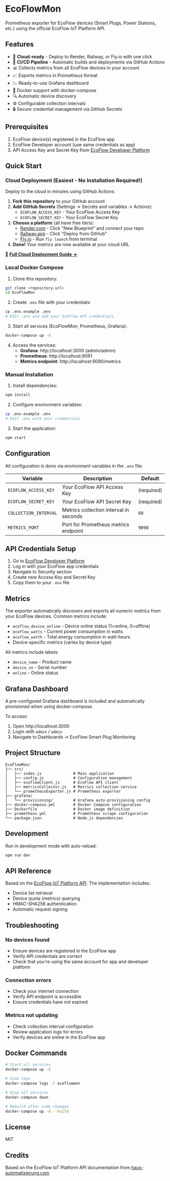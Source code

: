 # EcoFlowMon

Prometheus exporter for EcoFlow devices (Smart Plugs, Power Stations, etc.) using the official EcoFlow IoT Platform API.

## Features

- 🚀 **Cloud-ready** - Deploy to Render, Railway, or Fly.io with one click
- 🔄 **CI/CD Pipeline** - Automatic builds and deployments via GitHub Actions
- 📊 Collects metrics from all EcoFlow devices in your account
- 📈 Exports metrics in Prometheus format
- 📉 Ready-to-use Grafana dashboard
- 🐳 Docker support with docker-compose
- 🔍 Automatic device discovery
- ⚙️ Configurable collection intervals
- 🔒 Secure credential management via GitHub Secrets

## Prerequisites

1. EcoFlow device(s) registered in the EcoFlow app
2. EcoFlow Developer account (use same credentials as app)
3. API Access Key and Secret Key from [EcoFlow Developer Platform](https://developer-eu.ecoflow.com/us/security)

## Quick Start

### Cloud Deployment (Easiest - No Installation Required!)

Deploy to the cloud in minutes using GitHub Actions:

1. **Fork this repository** to your GitHub account
2. **Add GitHub Secrets** (Settings → Secrets and variables → Actions):
   - `ECOFLOW_ACCESS_KEY` - Your EcoFlow Access Key
   - `ECOFLOW_SECRET_KEY` - Your EcoFlow Secret Key
3. **Choose a platform** (all have free tiers):
   - [Render.com](https://render.com) - Click "New Blueprint" and connect your repo
   - [Railway.app](https://railway.app) - Click "Deploy from GitHub"
   - [Fly.io](https://fly.io) - Run `fly launch` from terminal
4. **Done!** Your metrics are now available at your cloud URL

📖 **[Full Cloud Deployment Guide →](DEPLOYMENT.md)**

### Local Docker Compose

1. Clone this repository:
```bash
git clone <repository-url>
cd EcoFlowMon
```

2. Create `.env` file with your credentials:
```bash
cp .env.example .env
# Edit .env and add your EcoFlow API credentials
```

3. Start all services (EcoFlowMon, Prometheus, Grafana):
```bash
docker-compose up -d
```

4. Access the services:
   - **Grafana**: http://localhost:3000 (admin/admin)
   - **Prometheus**: http://localhost:9091
   - **Metrics endpoint**: http://localhost:9090/metrics

### Manual Installation

1. Install dependencies:
```bash
npm install
```

2. Configure environment variables:
```bash
cp .env.example .env
# Edit .env with your credentials
```

3. Start the application:
```bash
npm start
```

## Configuration

All configuration is done via environment variables in the `.env` file:

| Variable | Description | Default |
|----------|-------------|---------|
| `ECOFLOW_ACCESS_KEY` | Your EcoFlow API Access Key | (required) |
| `ECOFLOW_SECRET_KEY` | Your EcoFlow API Secret Key | (required) |
| `COLLECTION_INTERVAL` | Metrics collection interval in seconds | `60` |
| `METRICS_PORT` | Port for Prometheus metrics endpoint | `9090` |

## API Credentials Setup

1. Go to [EcoFlow Developer Platform](https://developer-eu.ecoflow.com/)
2. Log in with your EcoFlow app credentials
3. Navigate to Security section
4. Create new Access Key and Secret Key
5. Copy them to your `.env` file

## Metrics

The exporter automatically discovers and exports all numeric metrics from your EcoFlow devices. Common metrics include:

- `ecoflow_device_online` - Device online status (1=online, 0=offline)
- `ecoflow_watts` - Current power consumption in watts
- `ecoflow_watth` - Total energy consumption in watt-hours
- Device-specific metrics (varies by device type)

All metrics include labels:
- `device_name` - Product name
- `device_sn` - Serial number
- `online` - Online status

## Grafana Dashboard

A pre-configured Grafana dashboard is included and automatically provisioned when using docker-compose.

To access:
1. Open http://localhost:3000
2. Login with `admin` / `admin`
3. Navigate to Dashboards → EcoFlow Smart Plug Monitoring

## Project Structure

```
EcoFlowMon/
├── src/
│   ├── index.js              # Main application
│   ├── config.js             # Configuration management
│   ├── ecoflowClient.js      # EcoFlow API client
│   ├── metricsCollector.js   # Metrics collection service
│   └── prometheusExporter.js # Prometheus exporter
├── grafana/
│   └── provisioning/         # Grafana auto-provisioning config
├── docker-compose.yml        # Docker Compose configuration
├── Dockerfile                # Docker image definition
├── prometheus.yml            # Prometheus scrape configuration
└── package.json              # Node.js dependencies
```

## Development

Run in development mode with auto-reload:
```bash
npm run dev
```

## API Reference

Based on the [EcoFlow IoT Platform API](https://developer-eu.ecoflow.com/). The implementation includes:

- Device list retrieval
- Device quota (metrics) querying
- HMAC-SHA256 authentication
- Automatic request signing

## Troubleshooting

### No devices found
- Ensure devices are registered in the EcoFlow app
- Verify API credentials are correct
- Check that you're using the same account for app and developer platform

### Connection errors
- Check your internet connection
- Verify API endpoint is accessible
- Ensure credentials have not expired

### Metrics not updating
- Check collection interval configuration
- Review application logs for errors
- Verify devices are online in the EcoFlow app

## Docker Commands

```bash
# Start all services
docker-compose up -d

# View logs
docker-compose logs -f ecoflowmon

# Stop all services
docker-compose down

# Rebuild after code changes
docker-compose up -d --build
```

## License

MIT

## Credits

Based on the EcoFlow IoT Platform API documentation from [haus-automatisierung.com](https://haus-automatisierung.com/hardware/2024/11/06/ecoflow-iot-api.html)